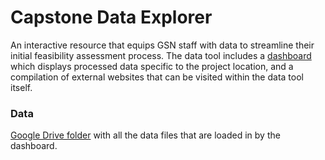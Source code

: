 # Capstone Data Explorer 

An interactive resource that equips GSN staff with data to streamline their initial feasibility assessment process. The data tool includes a [dashboard](https://shenw.shinyapps.io/CLTAssessmentTool/#) which displays processed data specific to the project location, and a compilation of external websites that can be visited within the data tool itself. 

### Data 
[Google Drive folder](https://drive.google.com/drive/folders/12JjsAdWn3wfbNHw7CNU9UbcrinKYRulX?usp=sharing) with all the data files that are loaded in by the dashboard. 

